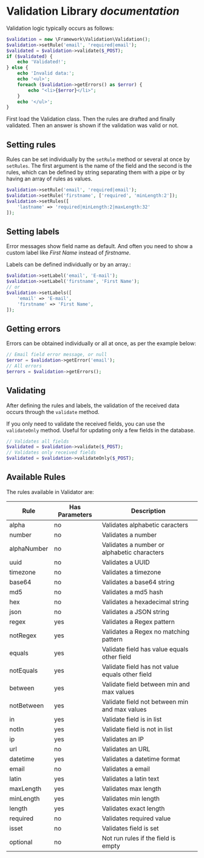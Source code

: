 # Validation Library *documentation*

Validation logic typically occurs as follows:

```php
$validation = new \Framework\Validation\Validation();
$validation->setRule('email', 'required|email');
$validated = $validation->validate($_POST);
if ($validated) {
    echo 'Validated!';
} else {
    echo 'Invalid data:';
    echo '<ul>';
    foreach ($validation->getErrors() as $error) {
        echo "<li>{$error}</li>";
    }
    echo '</ul>';
}
```

First load the Validation class. Then the rules are drafted and finally validated.
Then an answer is shown if the validation was valid or not.

## Setting rules

Rules can be set individually by the `setRule` method or several at once by 
`setRules`. The first argument is the name of the field and the second is the
rules, which can be defined by string separating them with a pipe or by having
an array of rules as values.

```php
$validation->setRule('email', 'required|email');
$validation->setRule('firstname', ['required', 'minLength:2']);
$validation->setRules([
    'lastname' => 'required|minLength:2|maxLength:32'
]);
```

## Setting labels

Error messages show field name as default. And often you need to show a custom
label like *First Name* instead of *firstname*.

Labels can be defined individually or by an array.:

```php
$validation->setLabel('email', 'E-mail');
$validation->setLabel('firstname', 'First Name');
// or
$validation->setLabels([
    'email' => 'E-mail',
    'firstname' => 'First Name',
]);
```

## Getting errors

Errors can be obtained individually or all at once, as per the example below:

```php
// Email field error message, or null
$error = $validation->getError('email');
// All errors
$errors = $validation->getErrors();
```

## Validating

After defining the rules and labels, the validation of the received data occurs
through the `validate` method.

If you only need to validate the received fields, you can use the `validateOnly`
method. Useful for updating only a few fields in the database.

```php
// Validates all fields
$validated = $validation->validate($_POST);
// Validates only received fields
$validated = $validation->validateOnly($_POST);
```

## Available Rules

The rules available in Validator are:

| Rule | Has Parameters | Description |
| --- | --- | --- |
| alpha | no | Validates alphabetic caracters |
| number | no | Validates a number |
| alphaNumber | no | Validates a number or alphabetic characters |
| uuid | no | Validates a UUID |
| timezone | no | Validates a timezone |
| base64 | no | Validates a base64 string |
| md5 | no | Validates a md5 hash |
| hex | no | Validates a hexadecimal string |
| json | no | Validates a JSON string |
| regex | yes | Validates a Regex pattern |
| notRegex | yes | Validates a Regex no matching pattern |
| equals | yes | Validate field has value equals other field |
| notEquals | yes | Validate field has not value equals other field |
| between | yes | Validate field between min and max values |
| notBetween | yes | Validate field not between min and max values |
| in | yes | Validate field is in list |
| notIn | yes | Validate field is not in list |
| ip | yes | Validates an IP |
| url | no | Validates an URL |
| datetime | yes | Validates a datetime format |
| email | no | Validates a email |
| latin | yes | Validates a latin text |
| maxLength | yes | Validates max length |
| minLength | yes | Validates min length |
| length | yes |  Validates exact length |
| required | no | Validates required value |
| isset | no | Validates field is set |
| optional | no | Not run rules if the field is empty |
